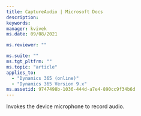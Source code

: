 ```yaml
---
title: CaptureAudio | Microsoft Docs
description:
keywords:
manager: kvivek
ms.date: 09/08/2021

ms.reviewer: ""

ms.suite: ""
ms.tgt_pltfrm: ""
ms.topic: "article"
applies_to:
  - "Dynamics 365 (online)"
  - "Dynamics 365 Version 9.x"
ms.assetid: 9747498b-1036-444d-a7e4-890cc9f34b6d
---
```


Invokes the device microphone to record audio.
